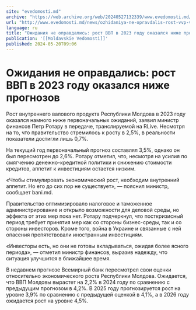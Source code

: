 ```yaml
---
site: "evedomosti.md"
archive: "https://web.archive.org/web/20240527132339/www.evedomosti.md/news/ozhidaniya-ne-opravdalis-rost-vvp-v-2023-godu-okazalsya-nizh"
url: "http://www.evedomosti.md/news/ozhidaniya-ne-opravdalis-rost-vvp-v-2023-godu-okazalsya-nizh"
language: ru
title: "Ожидания не оправдались: рост ВВП в 2023 году оказался ниже прогнозов"
publication: '[[Moldavskie Vedomosti]]'
published: 2024-05-20T09:06
---
```


# Ожидания не оправдались: рост ВВП в 2023 году оказался ниже прогнозов

Рост внутреннего валового продукта Республики Молдова в 2023 году оказался намного ниже первоначальных ожиданий, заявил министр финансов Петр Ротару в передаче, транслируемой на RLive. Несмотря на то, что правительство стремилось к росту в 2,5%, в реальности показатели достигли лишь 0,7%.

На текущий год первоначальный прогноз составлял 3,5%, однако он был пересмотрен до 2,6%. Ротару отметил, что, несмотря на усилия по смягчению денежно-кредитной политики и снижению стоимости кредитов, аппетит к инвестициям остается низким.

«Чтобы стимулировать экономический рост, необходим внутренний аппетит. Но его до сих пор не существует», — пояснил министр, сообщает bani.md.

Правительство оптимизировало налоговое и таможенное администрирование и открыло возможности для деловой среды, но эффекта от этих мер пока нет. Ротару подчеркнул, что посткризисный период требует принятия мер как со стороны бизнес-среды, так и со стороны инвесторов. Кроме того, война в Украине и связанные с ней опасения препятствовали иностранным инвестициям.

«Инвесторы есть, но они не готовы вкладываться, ожидая более ясного периода», — отметил министр финансов, выразив надежду, что ситуация улучшится в ближайшее время.

В недавнем прогнозе Всемирный банк пересмотрел свои оценки относительно экономического роста Республики Молдова. Ожидается, что ВВП Молдовы вырастет на 2,2% в 2024 году по сравнению с предыдущим прогнозом в 4,2%. В 2025 году прогнозируется рост на уровне 3,9% по сравнению с предыдущей оценкой в 4,1%, а в 2026 году ожидается рост на уровне 4,5%.